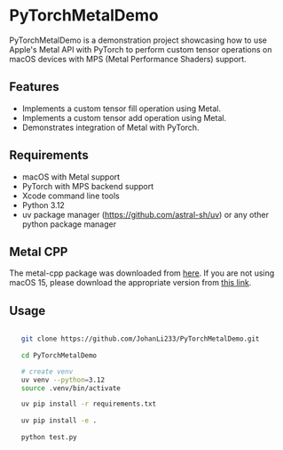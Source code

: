 # PyTorchMetalDemo

PyTorchMetalDemo is a demonstration project showcasing how to use Apple's Metal API with PyTorch to perform custom tensor operations on macOS devices with MPS (Metal Performance Shaders) support.

## Features

- Implements a custom tensor fill operation using Metal.
- Implements a custom tensor add operation using Metal.
- Demonstrates integration of Metal with PyTorch.

## Requirements

- macOS with Metal support
- PyTorch with MPS backend support
- Xcode command line tools
- Python 3.12
- uv package manager (https://github.com/astral-sh/uv) or any other python package manager

## Metal CPP

The metal-cpp package was downloaded from [here](https://developer.apple.com/metal/cpp/#:~:text=1.%20Prepare%20your%20Mac.). If you are not using macOS 15, please download the appropriate version from [this link](https://developer.apple.com/metal/cpp/#:~:text=1.%20Prepare%20your%20Mac.).

## Usage

``` bash

   git clone https://github.com/JohanLi233/PyTorchMetalDemo.git
   
   cd PyTorchMetalDemo

   # create venv
   uv venv --python=3.12
   source .venv/bin/activate

   uv pip install -r requirements.txt
   
   uv pip install -e .
   
   python test.py
```
